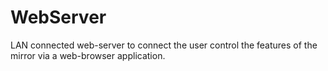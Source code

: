 <h1>WebServer</h1>

LAN connected web-server to connect the user control the features of the mirror via a web-browser application.
